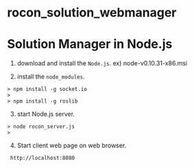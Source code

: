 rocon_solution_webmanager
=========================


# Solution Manager in Node.js

1. download and install the ```Node.js```. ex) node-v0.10.31-x86.msi

2. install the ```node_modules```.

```
> npm install -g socket.io
> 
> npm install -g roslib
```

3. start Node.js server.

```
> node rocon_server.js
> 
```

4. Start client web page on web browser.

```
 http://localhost:8080
```

